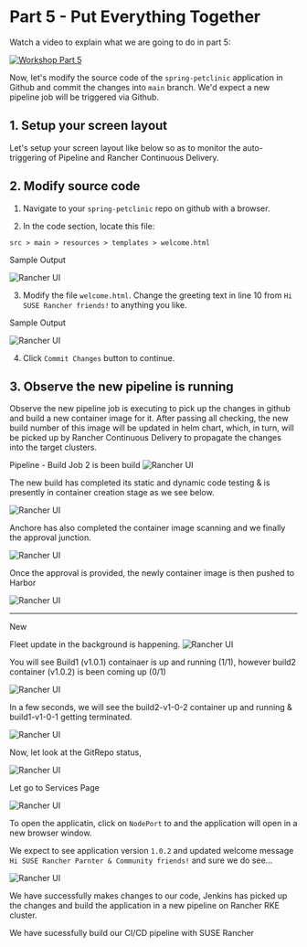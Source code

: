 # Part 5 - Put Everything Together

Watch a video to explain what we are going to do in part 5:

[![Workshop Part 5](https://img.youtube.com/vi/1vqZvtFKYbI/0.jpg)](https://www.youtube.com/watch?v=1vqZvtFKYbI)

Now, let's modify the source code of the `spring-petclinic` application in Github and commit the changes into `main` branch. We'd expect a new pipeline job will be triggered via Github. 

## 1. Setup your screen layout 

Let's setup your screen layout like below so as to monitor the auto-triggering of Pipeline and Rancher Continuous Delivery.

## 2. Modify source code

1. Navigate to your `spring-petclinic` repo on github with a browser.

2. In the code section, locate this file:

```
src > main > resources > templates > welcome.html
```
Sample Output

![Rancher UI](./images/part5-modifying-sourcecode-original-welcome-message.png)

3. Modify the file `welcome.html`. Change the greeting text in line 10 from `Hi SUSE Rancher friends!` to anything you like.

Sample Output 

![Rancher UI](./images/part5-modifying-sourcecode-welcome-message-modified.png)

4. Click `Commit Changes` button to continue.

## 3. Observe the new pipeline is running

Observe the new pipeline job is executing to pick up the changes in github and build a new container image for it. After passing all checking, the new build number of this image will be updated in helm chart, which, in turn, will be picked up by Rancher Continuous Delivery to propagate the changes into the target clusters.

Pipeline - Build Job 2 is been build
![Rancher UI](./images/part5-modifying-sourcecode-and-running-new-build-pg1.png)

The new build has completed its static and dynamic code testing & is presently in container creation stage as we see below. 

![Rancher UI](./images/part5-modifying-sourcecode-and-running-new-build-pg2.png)

Anchore has also completed the container image scanning and we finally the approval junction.

![Rancher UI](./images/part5-running-build2-seeking-approval.png)

Once the approval is provided, the newly container image is then pushed to Harbor

![Rancher UI](./images/part5-running-build2-container-image-v2-in-harbor.png)

------------------------------------------------------------

New 

Fleet update in the background is happening. 
![Rancher UI](./images/part5-running-build2-fleet-updating-in-progress-git-repo-status-pg1.png)

You will see Build1 (v1.0.1) containaer is up and running (1/1), however build2 container (v1.0.2) is been coming up (0/1)

![Rancher UI](./images/part5-build2-container-coming-up-on-cluster1.png)

In a few seconds, we will see the build2-v1-0-2 container up and running & build1-v1-0-1 getting terminated. 

![Rancher UI](./images/part5-build2-v1-0-2-container-coming-up-v1-0-1-terminated-cluster1.png)

Now, let look at the GitRepo status, 

![Rancher UI](./images/part5-build2-git-repo-status-active-after-successfully-build-v1-0-2.png)

Let go to Services Page

![Rancher UI](./images/part5-build2-cluste1-services-page.png)

To open the applicatin, click on `NodePort` to and the application will open in a new browser window.

We expect to see application version `1.0.2` and updated welcome message `Hi SUSE Rancher Parnter & Community friends!` and sure we do see...

![Rancher UI](./images/part5-build2-cluster1-v1-0-2-success.png)

We have successfully makes changes to our code, Jenkins has picked up the changes and build the application in a new pipeline on Rancher RKE cluster. 

We have sucessfully build our CI/CD pipeline with SUSE Rancher





